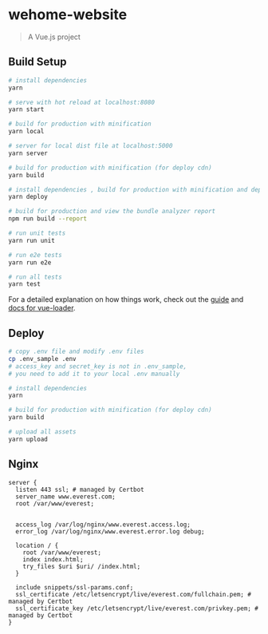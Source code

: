 # wehome-website

> A Vue.js project

## Build Setup

``` bash
# install dependencies
yarn

# serve with hot reload at localhost:8080
yarn start

# build for production with minification
yarn local

# server for local dist file at localhost:5000
yarn server

# build for production with minification (for deploy cdn)
yarn build

# install dependencies , build for production with minification and deploy cdn
yarn deploy

# build for production and view the bundle analyzer report
npm run build --report

# run unit tests
yarn run unit

# run e2e tests
yarn run e2e

# run all tests
yarn test
```

For a detailed explanation on how things work, check out the [guide](http://vuejs-templates.github.io/webpack/) and [docs for vue-loader](http://vuejs.github.io/vue-loader).


## Deploy
```bash
# copy .env file and modify .env files
cp .env_sample .env
# access_key and secret_key is not in .env_sample,
# you need to add it to your local .env manually

# install dependencies
yarn

# build for production with minification (for deploy cdn)
yarn build

# upload all assets
yarn upload

```

## Nginx
```
server {
  listen 443 ssl; # managed by Certbot
  server_name www.everest.com;
  root /var/www/everest;


  access_log /var/log/nginx/www.everest.access.log;
  error_log /var/log/nginx/www.everest.error.log debug;

  location / {
    root /var/www/everest;
    index index.html;
    try_files $uri $uri/ /index.html;
  }

  include snippets/ssl-params.conf;
  ssl_certificate /etc/letsencrypt/live/everest.com/fullchain.pem; # managed by Certbot
  ssl_certificate_key /etc/letsencrypt/live/everest.com/privkey.pem; # managed by Certbot
}

```
